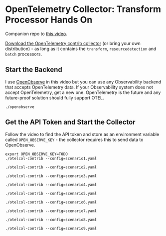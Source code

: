 # OpenTelemetry Collector: Transform Processor Hands On

Companion repo to [this video](https://www.youtube.com/watch?v=budS405GGds).

[Download the OpenTelemetry contrib collector](https://github.com/open-telemetry/opentelemetry-collector-releases/releases) (or bring your own distribution) - as long as it contains the `transform`, `resourcedetection` and `batch` processors.

## Start the Backend

I use [OpenObserve](https://github.com/openobserve/openobserve/releases/tag/v0.14.4) in this video but you can use any Observability backend that accepts OpenTelemetry data. If your Observability system does not accept OpenTelemetry, get a new one. OpenTelemetry is the future and any future-proof solution should fully support OTEL.

```
./openobserve
```

## Get the API Token and Start the Collector
Follow the video to find the API token and store as an environment variable called `OPEN_OBSERVE_KEY` - the collector requires this to send data to OpenObserve.

```
export OPEN_OBSERVE_KEY=TODO
./otelcol-contrib --config=scenario1.yaml

./otelcol-contrib --config=scenario2.yaml

./otelcol-contrib --config=scenario3.yaml

./otelcol-contrib --config=scenario4.yaml

./otelcol-contrib --config=scenario5.yaml

./otelcol-contrib --config=scenario6.yaml

./otelcol-contrib --config=scenario7.yaml

./otelcol-contrib --config=scenario8.yaml

./otelcol-contrib --config=scenario9.yaml
```
